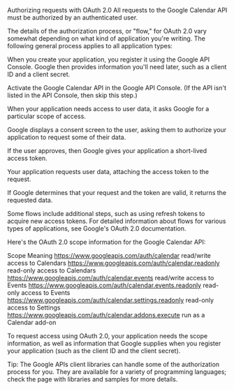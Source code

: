 Authorizing requests with OAuth 2.0
All requests to the Google Calendar API must be authorized by an authenticated user.

The details of the authorization process, or "flow," for OAuth 2.0 vary somewhat depending on what kind 
of application you're writing. The following general process applies to all application types:

When you create your application, you register it using the Google API Console. Google then provides 
information you'll need later, such as a client ID and a client secret.

Activate the Google Calendar API in the Google API Console. (If the API isn't listed in the API Console, 
then skip this step.)

When your application needs access to user data, it asks Google for a particular scope of access.

Google displays a consent screen to the user, asking them to authorize your application to request some of their data.

If the user approves, then Google gives your application a short-lived access token.

Your application requests user data, attaching the access token to the request.

If Google determines that your request and the token are valid, it returns the requested data.

Some flows include additional steps, such as using refresh tokens to acquire new access tokens. For 
detailed information about flows for various types of applications, see Google's OAuth 2.0 documentation.

Here's the OAuth 2.0 scope information for the Google Calendar API:

Scope	Meaning
https://www.googleapis.com/auth/calendar	read/write access to Calendars
https://www.googleapis.com/auth/calendar.readonly	read-only access to Calendars
https://www.googleapis.com/auth/calendar.events	read/write access to Events
https://www.googleapis.com/auth/calendar.events.readonly	read-only access to Events
https://www.googleapis.com/auth/calendar.settings.readonly	read-only access to Settings
https://www.googleapis.com/auth/calendar.addons.execute	run as a Calendar add-on

To request access using OAuth 2.0, your application needs the scope information, as well as information 
that Google supplies when you register your application (such as the client ID and the client secret).

Tip: The Google APIs client libraries can handle some of the authorization process for you. They are 
available for a variety of programming languages; check the page with libraries and samples for more details.

